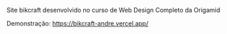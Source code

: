 Site bikcraft desenvolvido no curso de Web Design Completo da Origamid

Demonstração: https://bikcraft-andre.vercel.app/
